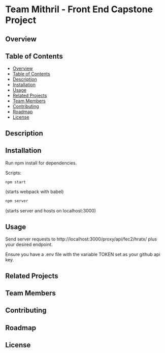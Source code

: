 # Team Mithril - Front End Capstone Project

## Overview


## Table of Contents

  - [Overview](#overview)
  - [Table of Contents](#table-of-contents)
  - [Description](#description)
  - [Installation](#installation)
  - [Usage](#usage)
  - [Related Projects](#related-projects)
  - [Team Members](#team-members)
  - [Contributing](#contributing)
  - [Roadmap](#roadmap)
  - [License](#license)
## Description

## Installation
Run npm install for dependencies.

Scripts:
```js
npm start 
```
(starts webpack with babel)
```js
npm server 
```
(starts server and hosts on localhost:3000)


## Usage

Send server requests to http://localhost:3000/proxy/api/fec2/hratx/ plus your desired endpoint.

Ensure you have a .env file with the variable TOKEN set as your github api key.

## Related Projects

## Team Members

## Contributing

## Roadmap

## License



